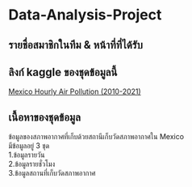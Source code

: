 # Data-Analysis-Project

## รายชื่อสมาชิกในทีม & หน้าที่ที่ได้รับ

## ลิงก์ kaggle ของชุดข้อมูลนี้  
[Mexico Hourly Air Pollution (2010-2021)](https://www.kaggle.com/datasets/elianaj/mexico-air-quality-dataset)

## เนื้อหาของชุดข้อมูล

ข้อมูลของสภาพอากาศที่เก็บด้วยสถานีเก็บวัดสภาพอากาศใน Mexico  
มีข้อมูลอยู่ 3 ชุด  
1.ข้อมูลรายวัน  
2.ข้อมูลรายชั่วโมง  
3.ข้อมูลสถานที่เก็บวัดสภาพอากาศ  

